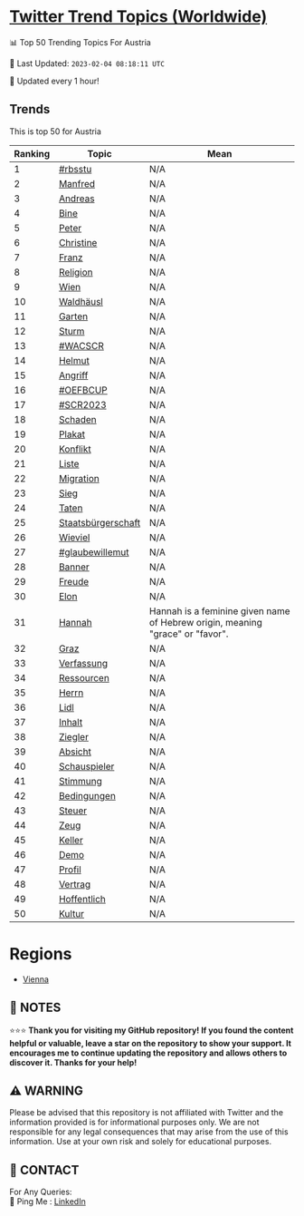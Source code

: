 [Twitter Trend Topics (Worldwide)](https://github.com/ErcinDedeoglu/Twitter-Trend-Topics)
==========


📊 Top 50 Trending Topics For Austria

📆 Last Updated: `2023-02-04 08:18:11 UTC`

🔧 Updated every 1 hour!


## Trends

This is top 50 for Austria

| Ranking | Topic | Mean |
| ------- | ------------ | ------------ |
| 1 | [#rbsstu](http://twitter.com/search?q=%23rbsstu) | N/A |
| 2 | [Manfred](http://twitter.com/search?q=Manfred) | N/A |
| 3 | [Andreas](http://twitter.com/search?q=Andreas) | N/A |
| 4 | [Bine](http://twitter.com/search?q=Bine) | N/A |
| 5 | [Peter](http://twitter.com/search?q=Peter) | N/A |
| 6 | [Christine](http://twitter.com/search?q=Christine) | N/A |
| 7 | [Franz](http://twitter.com/search?q=Franz) | N/A |
| 8 | [Religion](http://twitter.com/search?q=Religion) | N/A |
| 9 | [Wien](http://twitter.com/search?q=Wien) | N/A |
| 10 | [Waldhäusl](http://twitter.com/search?q=Waldh%c3%a4usl) | N/A |
| 11 | [Garten](http://twitter.com/search?q=Garten) | N/A |
| 12 | [Sturm](http://twitter.com/search?q=Sturm) | N/A |
| 13 | [#WACSCR](http://twitter.com/search?q=%23WACSCR) | N/A |
| 14 | [Helmut](http://twitter.com/search?q=Helmut) | N/A |
| 15 | [Angriff](http://twitter.com/search?q=Angriff) | N/A |
| 16 | [#OEFBCUP](http://twitter.com/search?q=%23OEFBCUP) | N/A |
| 17 | [#SCR2023](http://twitter.com/search?q=%23SCR2023) | N/A |
| 18 | [Schaden](http://twitter.com/search?q=Schaden) | N/A |
| 19 | [Plakat](http://twitter.com/search?q=Plakat) | N/A |
| 20 | [Konflikt](http://twitter.com/search?q=Konflikt) | N/A |
| 21 | [Liste](http://twitter.com/search?q=Liste) | N/A |
| 22 | [Migration](http://twitter.com/search?q=Migration) | N/A |
| 23 | [Sieg](http://twitter.com/search?q=Sieg) | N/A |
| 24 | [Taten](http://twitter.com/search?q=Taten) | N/A |
| 25 | [Staatsbürgerschaft](http://twitter.com/search?q=Staatsb%c3%bcrgerschaft) | N/A |
| 26 | [Wieviel](http://twitter.com/search?q=Wieviel) | N/A |
| 27 | [#glaubewillemut](http://twitter.com/search?q=%23glaubewillemut) | N/A |
| 28 | [Banner](http://twitter.com/search?q=Banner) | N/A |
| 29 | [Freude](http://twitter.com/search?q=Freude) | N/A |
| 30 | [Elon](http://twitter.com/search?q=Elon) | N/A |
| 31 | [Hannah](http://twitter.com/search?q=Hannah) | Hannah is a feminine given name of Hebrew origin, meaning "grace" or "favor". |
| 32 | [Graz](http://twitter.com/search?q=Graz) | N/A |
| 33 | [Verfassung](http://twitter.com/search?q=Verfassung) | N/A |
| 34 | [Ressourcen](http://twitter.com/search?q=Ressourcen) | N/A |
| 35 | [Herrn](http://twitter.com/search?q=Herrn) | N/A |
| 36 | [Lidl](http://twitter.com/search?q=Lidl) | N/A |
| 37 | [Inhalt](http://twitter.com/search?q=Inhalt) | N/A |
| 38 | [Ziegler](http://twitter.com/search?q=Ziegler) | N/A |
| 39 | [Absicht](http://twitter.com/search?q=Absicht) | N/A |
| 40 | [Schauspieler](http://twitter.com/search?q=Schauspieler) | N/A |
| 41 | [Stimmung](http://twitter.com/search?q=Stimmung) | N/A |
| 42 | [Bedingungen](http://twitter.com/search?q=Bedingungen) | N/A |
| 43 | [Steuer](http://twitter.com/search?q=Steuer) | N/A |
| 44 | [Zeug](http://twitter.com/search?q=Zeug) | N/A |
| 45 | [Keller](http://twitter.com/search?q=Keller) | N/A |
| 46 | [Demo](http://twitter.com/search?q=Demo) | N/A |
| 47 | [Profil](http://twitter.com/search?q=Profil) | N/A |
| 48 | [Vertrag](http://twitter.com/search?q=Vertrag) | N/A |
| 49 | [Hoffentlich](http://twitter.com/search?q=Hoffentlich) | N/A |
| 50 | [Kultur](http://twitter.com/search?q=Kultur) | N/A |



# Regions

* [Vienna](</Austria/Vienna.md>)



## 📝 NOTES

⭐⭐⭐ **Thank you for visiting my GitHub repository! If you found the content helpful or valuable, leave a star on the repository to show your support. It encourages me to continue updating the repository and allows others to discover it. Thanks for your help!**


## ⚠️ WARNING

Please be advised that this repository is not affiliated with Twitter and the information provided is for informational purposes only. We are not responsible for any legal consequences that may arise from the use of this information. Use at your own risk and solely for educational purposes.


## 📨 CONTACT

 For Any Queries:  
            🏓 Ping Me : [LinkedIn](https://www.linkedin.com/in/ercindedeoglu/)
